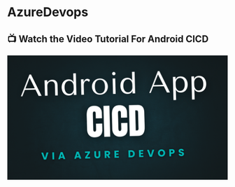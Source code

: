 # AzureDevops

## 📺 Watch the Video Tutorial For Android CICD
 
[![Android CI/CD with Azure DevOps](<Media/Android (1).png>)](https://youtu.be/3Ia6kIVZ92Y)
